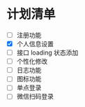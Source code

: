 # 计划清单

- [ ] 注册功能
- [x] 个人信息设置
- [ ] 接口 loading 状态添加
- [ ] 个性化修改
- [ ] 日志功能
- [ ] 图标功能
- [ ] 单点登录
- [ ] 微信扫码登录
